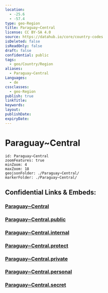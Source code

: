```yaml
---
location:
  - -25.6
  - -57.4
type: geo-Region
title: Paraguay~Central
license: CC BY-SA 4.0
source: https://datahub.io/core/country-codes
isDeleted: false
isReadOnly: false
draft: false
confidential: public
tags:
  - geo/Country/Region
aliases:
  - Paraguay~Central
Languages:
  - de
cssclasses:
  - geo-Region
publish: true
linkTitle:
keywords:
layout:
publishDate:
expiryDate:
---
```


# Paraguay~Central

```leaflet
id: Paraguay~Central
zoomFeatures: true 
minZoom: 4 
maxZoom: 18
geojsonFolder: ./Paraguay~Central/
markerFolder: ./Paraguay~Central/
```


## Confidential Links & Embeds: 

### [Paraguay~Central](/_Standards/Earth/Continent/America~South/Paraguay/departments~Paraguay/Paraguay~Central.md) 

### [Paraguay~Central.public](/_public/Earth/Continent/America~South/Paraguay/departments~Paraguay/Paraguay~Central.public.md) 

### [Paraguay~Central.internal](/_internal/Earth/Continent/America~South/Paraguay/departments~Paraguay/Paraguay~Central.internal.md) 

### [Paraguay~Central.protect](/_protect/Earth/Continent/America~South/Paraguay/departments~Paraguay/Paraguay~Central.protect.md) 

### [Paraguay~Central.private](/_private/Earth/Continent/America~South/Paraguay/departments~Paraguay/Paraguay~Central.private.md) 

### [Paraguay~Central.personal](/_personal/Earth/Continent/America~South/Paraguay/departments~Paraguay/Paraguay~Central.personal.md) 

### [Paraguay~Central.secret](/_secret/Earth/Continent/America~South/Paraguay/departments~Paraguay/Paraguay~Central.secret.md)

